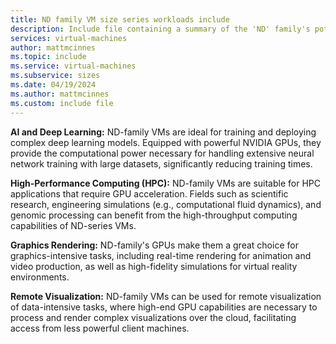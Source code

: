 ```yaml
---
title: ND family VM size series workloads include
description: Include file containing a summary of the 'ND' family's potential workloads.
services: virtual-machines
author: mattmcinnes
ms.topic: include
ms.service: virtual-machines
ms.subservice: sizes
ms.date: 04/19/2024
ms.author: mattmcinnes
ms.custom: include file
---
```

**AI and Deep Learning:** ND-family VMs are ideal for training and deploying complex deep learning models. Equipped with powerful NVIDIA GPUs, they provide the computational power necessary for handling extensive neural network training with large datasets, significantly reducing training times.

**High-Performance Computing (HPC):** ND-family VMs are suitable for HPC applications that require GPU acceleration. Fields such as scientific research, engineering simulations (e.g., computational fluid dynamics), and genomic processing can benefit from the high-throughput computing capabilities of ND-series VMs.

**Graphics Rendering:** ND-family's GPUs make them a great choice for graphics-intensive tasks, including real-time rendering for animation and video production, as well as high-fidelity simulations for virtual reality environments.

**Remote Visualization:** ND-family VMs can be used for remote visualization of data-intensive tasks, where high-end GPU capabilities are necessary to process and render complex visualizations over the cloud, facilitating access from less powerful client machines.